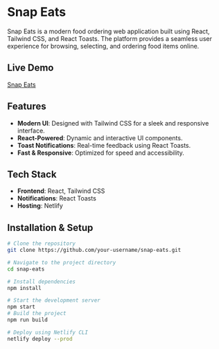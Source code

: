 # Snap Eats

Snap Eats is a modern food ordering web application built using React, Tailwind CSS, and React Toasts. The platform provides a seamless user experience for browsing, selecting, and ordering food items online.

## Live Demo
[Snap Eats](https://snap-eats.netlify.app)

## Features
- **Modern UI**: Designed with Tailwind CSS for a sleek and responsive interface.
- **React-Powered**: Dynamic and interactive UI components.
- **Toast Notifications**: Real-time feedback using React Toasts.
- **Fast & Responsive**: Optimized for speed and accessibility.

## Tech Stack
- **Frontend**: React, Tailwind CSS
- **Notifications**: React Toasts
- **Hosting**: Netlify

## Installation & Setup
```bash
# Clone the repository
git clone https://github.com/your-username/snap-eats.git

# Navigate to the project directory
cd snap-eats

# Install dependencies
npm install

# Start the development server
npm start
# Build the project
npm run build

# Deploy using Netlify CLI
netlify deploy --prod
